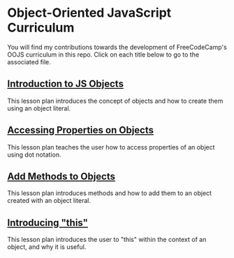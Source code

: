 <h1>Object-Oriented JavaScript Curriculum</h1>
<p>You will find my contributions towards the development of FreeCodeCamp's OOJS curriculum in this repo. Click on each title below to go to the associated file.</p>

<h2><a href="https://github.com/silvestrijonathan/OOJS_curriculum/blob/master/Intro_to_Objects.md">Introduction to JS Objects</a></h2>
<p>This lesson plan introduces the concept of objects and how to create them using an object literal.</p>

<h2><a href="https://github.com/silvestrijonathan/OOJS_curriculum/blob/master/Object_Properties.md">Accessing Properties on Objects</a></h2>
<p>This lesson plan teaches the user how to access properties of an object using dot notation.</p>

<h2><a href="https://github.com/silvestrijonathan/OOJS_curriculum/blob/master/Methods.md">Add Methods to Objects</a></h2>
<p>This lesson plan introduces methods and how to add them to an object created with an object literal.</p>

<h2><a href="https://github.com/silvestrijonathan/OOJS_curriculum/blob/master/'This'.md">Introducing "this"</a></h2>
<p>This lesson plan introduces the user to "this" within the context of an object, and why it is useful.</p>